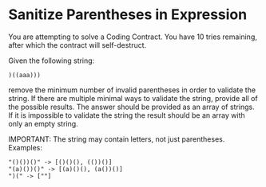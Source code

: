 # Sanitize Parentheses in Expression
You are attempting to solve a Coding Contract. You have 10 tries remaining, after which the contract will self-destruct.


Given the following string:

```)((aaa)))```

remove the minimum number of invalid parentheses in order to validate the string. If there are multiple minimal ways to validate the string, provide all of the possible results. The answer should be provided as an array of strings. If it is impossible to validate the string the result should be an array with only an empty string.

IMPORTANT: The string may contain letters, not just parentheses. Examples:
```
"()())()" -> [()()(), (())()]
"(a)())()" -> [(a)()(), (a())()]
")(" -> [""]
```

